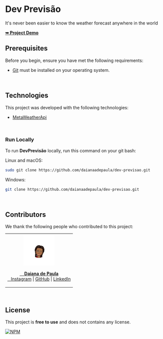 # Dev Previsão

It's never been easier to know the weather forecast anywhere in the world

<a href="https://dev-previsao-daiana.netlify.app/" target="_blank"><strong>➥ Project Demo</strong></a>
<br />

## Prerequisites

Before you begin, ensure you have met the following requirements:

* [Git](https://git-scm.com/downloads "Download Git") must be installed on your operating system.
<br />

## Technologies

This project was developed with the following technologies:

- [MetaWeatherApi](https://www.metaweather.com/api)
<br />

### Run Locally

To run **DevPrevisão** locally, run this command on your git bash:

Linux and macOS:

```bash
sudo git clone https://github.com/daianaadepaula/dev-previsao.git
```

Windows:

```bash
git clone https://github.com/daianaadepaula/dev-previsao.git
```
<br />

## Contributors

We thank the following people who contributed to this project:

<table>
  <tr>
    <td align="center">
      <a href="#">
        <img src="https://github.com/daianaadepaula/daianaadepaula/blob/master/assets/daianaanimacaopiscadinhasemcirculo.png" width="100px;" alt="Foto da Daiana de Paula no GitHub"/><br>
        <sub>
		  <p>&nbsp&nbsp&nbsp <b>Daiana de Paula</b> <br>
    &nbsp&nbsp&nbsp<a href="https://www.instagram.com/daianaadepaula_/">Instagram</a>&nbsp;|&nbsp;<a href="https://github.com/daianaadepaula">GitHub</a>&nbsp;|&nbsp;<a href="https://www.linkedin.com/in/daianadepaula/">LinkedIn</a></p>
        </sub>
      </a>
    </td>
    
</table>
<br/>

## License
This project is **free to use** and does not contains any license.

[![NPM](https://img.shields.io/npm/l/react)](https://github.com/daianaadepaula/dev-previsao/blob/master/LICENSE) 

<br />
